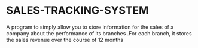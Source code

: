 # SALES-TRACKING-SYSTEM
A program to simply allow you to store information for the sales of a company about the performance of its branches .For each branch, it stores the sales revenue over the course of 12 months

